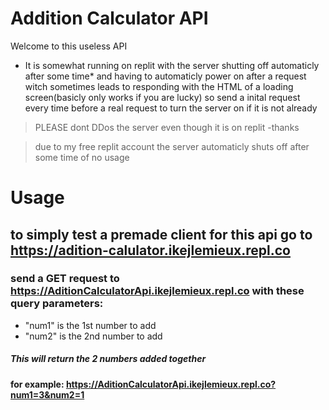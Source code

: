 # Addition Calculator API
Welcome to this useless API

- It is somewhat running on replit with the server shutting off automaticly after some time* and having to automaticly power on after a request witch sometimes leads to responding with the HTML of a loading screen(basicly only works if you are lucky) so send a inital request every time before a real request to turn the server on if it is not already

>PLEASE dont DDos the server even though it is on replit -thanks

>due to my free replit account the server automaticly shuts off after some time of no usage

# Usage
## to simply test a premade client for this api go to https://adition-calulator.ikejlemieux.repl.co


### send a GET request to https://AditionCalculatorApi.ikejlemieux.repl.co with these query parameters:
- "num1" is the 1st number to add
- "num2" is the 2nd number to add
##### This will return the 2 numbers added together

#### for example: https://AditionCalculatorApi.ikejlemieux.repl.co?num1=3&num2=1
